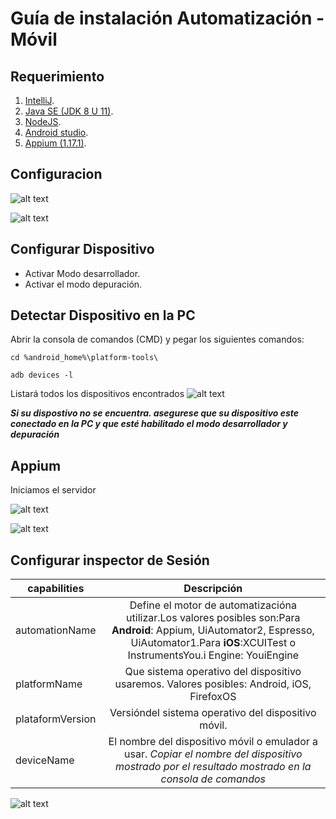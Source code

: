 # Guía de instalación Automatización - Móvil
## Requerimiento
1. [IntelliJ](https://www.jetbrains.com/es-es/idea/).
2. [Java SE (JDK 8 U 11)](https://www.oracle.com/java/technologies/downloads/).
3. [NodeJS](https://nodejs.org/es/).
4. [Android studio](https://developer.android.com/studio).
5. [Appium (1.17.1)](https://discuss.appium.io/t/appium-desktop-1-17-1-rc1-is-released/30754).

## Configuracion

![alt text](https://github.com/Maycolx/Automation-M-vil/blob/master/Movile%20automation/EV.png)

![alt text](https://github.com/Maycolx/Automation-M-vil/blob/master/Movile%20automation/C.png)

## Configurar Dispositivo

* Activar Modo desarrollador.
* Activar el modo depuración.

## Detectar Dispositivo en la PC
Abrir la consola de comandos (CMD) y pegar los siguientes comandos:
```
cd %android_home%\platform-tools\
```
```
adb devices -l
```

Listará todos los dispositivos encontrados
![alt text](https://github.com/Maycolx/Automation-M-vil/blob/master/Movile%20automation/dev.png)

***Si su dispostivo no se encuentra. asegurese que su dispositivo este conectado en la PC y que esté habilitado el modo desarrollador y depuración***

## Appium

Iniciamos el servidor

![alt text](https://github.com/Maycolx/Automation-M-vil/blob/master/Movile%20automation/Appium1.png)

![alt text](https://github.com/Maycolx/Automation-M-vil/blob/master/Movile%20automation/Appium2.png)

## Configurar inspector de Sesión

| capabilities        | Descripción        |
| -------------       |:------------------:|
| automationName      | Define el motor de automatizacióna utilizar.Los valores posibles son:Para **Android**: Appium, UiAutomator2, Espresso, UiAutomator1.Para **iOS**:XCUITest o InstrumentsYou.i Engine: YouiEngine |
| platformName       | Que sistema operativo del dispositivo usaremos. Valores posibles: Android, iOS, FirefoxOS  |
| plataformVersion    | Versióndel sistema operativo del dispositivo móvil.     |
| deviceName          |El nombre del dispositivo móvil o emulador a usar. *Copiar el nombre del dispositivo mostrado por el resultado mostrado en la consola de comandos*|

![alt text](https://github.com/Maycolx/Automation-M-vil/blob/master/Movile%20automation/Inspector%20sesion.png)

